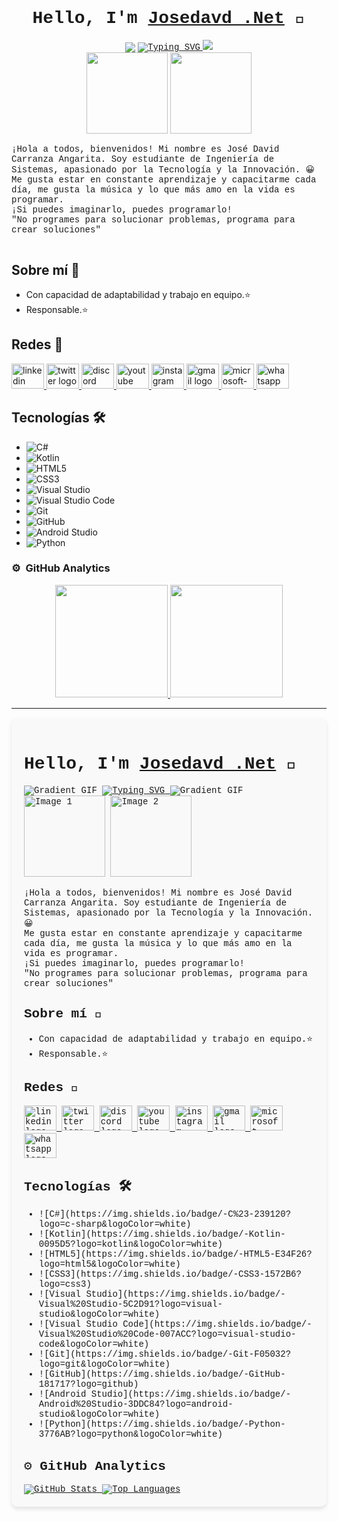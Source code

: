 <!-- README de Jose David Carranza Anagarita -->
<div style="align-content: center;">
    <!-- Contenido del README de Jose David Carranza Angarita -->
    <h1 align="center" , style="font-family: 'Courier New', Courier, monospace;">
        Hello, I'm <a href="https://josedavd-07.github.io/My-blog-about-my-story-life/" target="_blank">Josedavd .Net</a> 👋
    </h1>
    <div align="center">
        <!-- primera imagen de la linea gradiente horizontal -->
        <img align="center"
        src="https://user-images.githubusercontent.com/73097560/115834477-dbab4500-a447-11eb-908a-139a6edaec5c.gif">
        <!-- Texto escrito que se muestra en el gif del readme -->
        <a href="https://git.io/typing-svg">
            <img style="font-family: 'Courier New', Courier, monospace;"
            src="https://readme-typing-svg.demolab.com?font=Fira+Code&pause=1000&random=false&width=435&lines=%F0%9F%98%80%F0%9F%91%A8%F0%9F%8F%BD%E2%80%8D%F0%9F%92%BB+I'm+Jose+David+Carranza+A.;%F0%9F%98%80%F0%9F%91%A8%F0%9F%8F%BD%E2%80%8D%F0%9F%92%BB+Student+of+Systems+Engineering.;%F0%9F%98%80%F0%9F%91%A8%F0%9F%8F%BD%E2%80%8D%F0%9F%92%BB+passionate+about+technology;%F0%9F%98%80%F0%9F%91%A8%F0%9F%8F%BD%E2%80%8D%F0%9F%92%BB+and+innovation."
            alt="Typing SVG"/>
        </a>
        <!-- Segunda linea de la gradiente horizontal -->
        <img src="https://user-images.githubusercontent.com/73097560/115834477-dbab4500-a447-11eb-908a-139a6edaec5c.gif">
        <!-- My images -->    
        <div>
            <img src="https://github.com/josedavd-07/josedavd-07/assets/134252125/3b26b98f-18dd-4f60-a1ae-9876be859eda" withd="130" height="130"/>
            <img src="https://github.com/josedavd-07/josedavd-07/assets/134252125/753a80f3-47e6-4ee7-8e7e-57110088772c" withd="130" height="130"/>
        </div>
        <!-- Mi descripción -->
        <div align="left">
            <p style="font-family: 'Courier New', Courier, monospace;">
                ¡Hola a todos, bienvenidos! Mi nombre es José David Carranza Angarita. Soy estudiante de Ingeniería de Sistemas, apasionado por la Tecnología y la Innovación. 😀
                <br>
                Me gusta estar en constante aprendizaje y capacitarme cada día, me gusta la música y lo que más amo en la vida es programar.
                <br>
                ¡Si puedes imaginarlo, puedes programarlo!
                <br>
                "No programes para solucionar problemas, programa para crear soluciones"
            </p>
        </div>
    </div>
</div>

## Sobre mí 🚀

- Con capacidad de adaptabilidad y trabajo en equipo.⭐ 
- Responsable.⭐

## Redes 📲
<div align="left">
  <a href="https://www.linkedin.com/in/jose-david-carranza-angarita-24a902209/" target="_blank">
    <img src="https://raw.githubusercontent.com/maurodesouza/profile-readme-generator/master/src/assets/icons/social/linkedin/default.svg" width="52" height="40" alt="linkedin logo"  />
  </a>
  <a href="https://twitter.com/JOSEDAVD_07" target="_blank">
    <img src="https://raw.githubusercontent.com/maurodesouza/profile-readme-generator/master/src/assets/icons/social/twitter/default.svg" width="52" height="40" alt="twitter logo"  />
  </a>
  <a href="https://discord.com/channels/1034482670937325689/1042895993517125762" target="_blank">
    <img src="https://raw.githubusercontent.com/maurodesouza/profile-readme-generator/master/src/assets/icons/social/discord/default.svg" width="52" height="40" alt="discord logo"  />
  </a>
  <a href="https://www.youtube.com/channel/UCPHOiWyl5CrjNqHhTR5cy5w" target="_blank">
    <img src="https://raw.githubusercontent.com/maurodesouza/profile-readme-generator/master/src/assets/icons/social/youtube/default.svg" width="52" height="40" alt="youtube logo"  />
  </a>
  <a href="https://www.instagram.com/josedavd_07/" target="_blank">
    <img src="https://raw.githubusercontent.com/maurodesouza/profile-readme-generator/master/src/assets/icons/social/instagram/default.svg" width="52" height="40" alt="instagram logo"  />
  </a>
  <a href="https://mail.google.com/mail/u/2/#inbox" target="_blank">
    <img src="https://raw.githubusercontent.com/maurodesouza/profile-readme-generator/master/src/assets/icons/social/gmail/default.svg" width="52" height="40" alt="gmail logo"  />
  </a>
  <a href="https://outlook.live.com/mail/0/?actSwt=true" target="_blank">
    <img src="https://raw.githubusercontent.com/maurodesouza/profile-readme-generator/master/src/assets/icons/social/microsoft-outlook/default.svg" width="52" height="40" alt="microsoft-outlook logo"  />
  </a>
  <a href="32438892923" target="_blank">
    <img src="https://raw.githubusercontent.com/maurodesouza/profile-readme-generator/master/src/assets/icons/social/whatsapp/default.svg" width="52" height="40" alt="whatsapp logo" tel:3244889293 />
  </a>
  
## Tecnologías 🛠️

- ![C#](https://img.shields.io/badge/-C%23-239120?logo=c-sharp&logoColor=white) 
- ![Kotlin](https://img.shields.io/badge/-Kotlin-0095D5?logo=kotlin&logoColor=white) 
- ![HTML5](https://img.shields.io/badge/-HTML5-E34F26?logo=html5&logoColor=white) 
- ![CSS3](https://img.shields.io/badge/-CSS3-1572B6?logo=css3) 
- ![Visual Studio](https://img.shields.io/badge/-Visual%20Studio-5C2D91?logo=visual-studio&logoColor=white) 
- ![Visual Studio Code](https://img.shields.io/badge/-Visual%20Studio%20Code-007ACC?logo=visual-studio-code&logoColor=white) 
- ![Git](https://img.shields.io/badge/-Git-F05032?logo=git&logoColor=white)
- ![GitHub](https://img.shields.io/badge/-GitHub-181717?logo=github) 
- ![Android Studio](https://img.shields.io/badge/-Android%20Studio-3DDC84?logo=android-studio&logoColor=white) 
- ![Python](https://img.shields.io/badge/-Python-3776AB?logo=python&logoColor=white)

### ⚙️  GitHub Analytics

<p align="center">
<a href="https://github.com/josedavd-07">
  <img height="180em" src="https://github-readme-stats-eight-theta.vercel.app/api?username=josedavd-07&show_icons=true&theme=algolia&include_all_commits=true&count_private=true"/>
  <img height="180em" src="https://github-readme-stats-eight-theta.vercel.app/api/top-langs/?username=josedavd-07&layout=compact&langs_count=8&theme=algolia"/>
</a>
</p>
</div>




----------------------------------------
<!-- README de Jose David Carranza Angarita -->
<div class="readme-container">
    <h1 class="title">
        Hello, I'm <a href="https://josedavd-07.github.io/My-blog-about-my-story-life/" target="_blank">Josedavd .Net</a> 👋
    </h1>
    <div class="gif-container">
        <img src="https://user-images.githubusercontent.com/73097560/115834477-dbab4500-a447-11eb-908a-139a6edaec5c.gif" alt="Gradient GIF">
        <a href="https://git.io/typing-svg">
            <img class="typing-svg" src="https://readme-typing-svg.demolab.com?font=Fira+Code&pause=1000&random=false&width=435&lines=%F0%9F%98%80%F0%9F%91%A8%F0%9F%8F%BD%E2%80%8D%F0%9F%92%BB+I'm+Jose+David+Carranza+A.;%F0%9F%98%80%F0%9F%91%A8%F0%9F%8F%BD%E2%80%8D%F0%9F%92%BB+Student+of+Systems+Engineering.;%F0%9F%98%80%F0%9F%91%A8%F0%9F%8F%BD%E2%80%8D%F0%9F%92%BB+passionate+about+technology;%F0%9F%98%80%F0%9F%91%A8%F0%9F%8F%BD%E2%80%8D%F0%9F%92%BB+and+innovation." alt="Typing SVG">
        </a>
        <img src="https://user-images.githubusercontent.com/73097560/115834477-dbab4500-a447-11eb-908a-139a6edaec5c.gif" alt="Gradient GIF">
    </div>
    <div class="images-container">
        <img src="https://github.com/josedavd-07/josedavd-07/assets/134252125/3b26b98f-18dd-4f60-a1ae-9876be859eda" alt="Image 1" width="130" height="130">
        <img src="https://github.com/josedavd-07/josedavd-07/assets/134252125/753a80f3-47e6-4ee7-8e7e-57110088772c" alt="Image 2" width="130" height="130">
    </div>
    <div class="description">
        <p>
            ¡Hola a todos, bienvenidos! Mi nombre es José David Carranza Angarita. Soy estudiante de Ingeniería de Sistemas, apasionado por la Tecnología y la Innovación. 😀<br>
            Me gusta estar en constante aprendizaje y capacitarme cada día, me gusta la música y lo que más amo en la vida es programar.<br>
            ¡Si puedes imaginarlo, puedes programarlo!<br>
            "No programes para solucionar problemas, programa para crear soluciones"
        </p>
    </div>
    <h2>Sobre mí 🚀</h2>
    <ul class="about-me">
        <li>Con capacidad de adaptabilidad y trabajo en equipo.⭐</li>
        <li>Responsable.⭐</li>
    </ul>
    <h2>Redes 📲</h2>
    <div class="social-links">
        <a href="https://www.linkedin.com/in/jose-david-carranza-angarita-24a902209/" target="_blank">
            <img src="https://raw.githubusercontent.com/maurodesouza/profile-readme-generator/master/src/assets/icons/social/linkedin/default.svg" width="52" height="40" alt="linkedin logo">
        </a>
        <a href="https://twitter.com/JOSEDAVD_07" target="_blank">
            <img src="https://raw.githubusercontent.com/maurodesouza/profile-readme-generator/master/src/assets/icons/social/twitter/default.svg" width="52" height="40" alt="twitter logo">
        </a>
        <a href="https://discord.com/channels/1034482670937325689/1042895993517125762" target="_blank">
            <img src="https://raw.githubusercontent.com/maurodesouza/profile-readme-generator/master/src/assets/icons/social/discord/default.svg" width="52" height="40" alt="discord logo">
        </a>
        <a href="https://www.youtube.com/channel/UCPHOiWyl5CrjNqHhTR5cy5w" target="_blank">
            <img src="https://raw.githubusercontent.com/maurodesouza/profile-readme-generator/master/src/assets/icons/social/youtube/default.svg" width="52" height="40" alt="youtube logo">
        </a>
        <a href="https://www.instagram.com/josedavd_07/" target="_blank">
            <img src="https://raw.githubusercontent.com/maurodesouza/profile-readme-generator/master/src/assets/icons/social/instagram/default.svg" width="52" height="40" alt="instagram logo">
        </a>
        <a href="https://mail.google.com/mail/u/2/#inbox" target="_blank">
            <img src="https://raw.githubusercontent.com/maurodesouza/profile-readme-generator/master/src/assets/icons/social/gmail/default.svg" width="52" height="40" alt="gmail logo">
        </a>
        <a href="https://outlook.live.com/mail/0/?actSwt=true" target="_blank">
            <img src="https://raw.githubusercontent.com/maurodesouza/profile-readme-generator/master/src/assets/icons/social/microsoft-outlook/default.svg" width="52" height="40" alt="microsoft-outlook logo">
        </a>
        <a href="32438892923" target="_blank">
            <img src="https://raw.githubusercontent.com/maurodesouza/profile-readme-generator/master/src/assets/icons/social/whatsapp/default.svg" width="52" height="40" alt="whatsapp logo">
        </a>
    </div>
    <h2>Tecnologías 🛠️</h2>
    <ul class="technologies">
        <li>![C#](https://img.shields.io/badge/-C%23-239120?logo=c-sharp&logoColor=white)</li>
        <li>![Kotlin](https://img.shields.io/badge/-Kotlin-0095D5?logo=kotlin&logoColor=white)</li>
        <li>![HTML5](https://img.shields.io/badge/-HTML5-E34F26?logo=html5&logoColor=white)</li>
        <li>![CSS3](https://img.shields.io/badge/-CSS3-1572B6?logo=css3)</li>
        <li>![Visual Studio](https://img.shields.io/badge/-Visual%20Studio-5C2D91?logo=visual-studio&logoColor=white)</li>
        <li>![Visual Studio Code](https://img.shields.io/badge/-Visual%20Studio%20Code-007ACC?logo=visual-studio-code&logoColor=white)</li>
        <li>![Git](https://img.shields.io/badge/-Git-F05032?logo=git&logoColor=white)</li>
        <li>![GitHub](https://img.shields.io/badge/-GitHub-181717?logo=github)</li>
        <li>![Android Studio](https://img.shields.io/badge/-Android%20Studio-3DDC84?logo=android-studio&logoColor=white)</li>
        <li>![Python](https://img.shields.io/badge/-Python-3776AB?logo=python&logoColor=white)</li>
    </ul>
    <h2>⚙️ GitHub Analytics</h2>
    <div class="github-stats">
        <a href="https://github.com/josedavd-07">
            <img src="https://github-readme-stats-eight-theta.vercel.app/api?username=josedavd-07&show_icons=true&theme=algolia&include_all_commits=true&count_private=true" alt="GitHub Stats">
            <img src="https://github-readme-stats-eight-theta.vercel.app/api/top-langs/?username=josedavd-07&layout=compact&langs_count=8&theme=algolia" alt="Top Languages">
        </a>
    </div>
</div>
<style>
    .readme-container {
    font-family: 'Courier New', Courier, monospace;
    max-width: 800px;
    margin: 0 auto;
    padding: 20px;
    background-color: #f9f9f9;
    border-radius: 10px;
    box-shadow: 0 4px 6px rgba(0, 0, 0, 0.1);
}
.title {
    text-align

</style>






